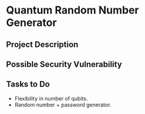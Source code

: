 # Quantum Random Number Generator 

## Project Description

## Possible Security Vulnerability

## Tasks to Do

* Flexibility in number of qubits.
* Random number + password generator.
